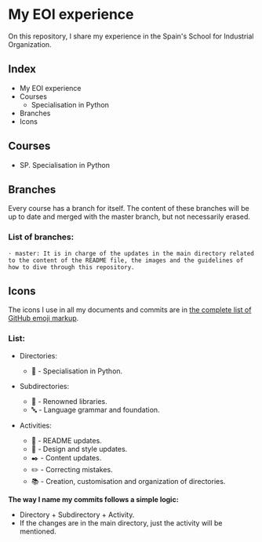 # My EOI experience
On this repository, I share my experience in the Spain's School for Industrial Organization.

## Index
- My EOI experience
- Courses
    - Specialisation in Python
- Branches
- Icons

## Courses
- SP. Specialisation in Python

## Branches
Every course has a branch for itself. The content of these branches will be up to date and merged with the master branch, but not necessarily erased. 

### List of branches:
    · master: It is in charge of the updates in the main directory related to the content of the README file, the images and the guidelines of how to dive through this repository.

## Icons
The icons I use in all my documents and commits are in [the complete list of GitHub emoji markup](https://gist.github.com/rxaviers/7360908).
   
### List: 

- Directories:
    - :snake: - Specialisation in Python.

- Subdirectories:
    - :aerial_tramway: - Renowned libraries.
    - :abc: - Language grammar and foundation.

- Activities:
    - :notebook: - README updates.
    - :art: - Design and style updates.
    - :black_nib: - Content updates. 
    - :pencil2: - Correcting mistakes.
    - :books: - Creation, customisation and organization of directories.

**The way I name my commits follows a simple logic:**
- Directory + Subdirectory + Activity.
- If the changes are in the main directory, just the activity will be mentioned.
